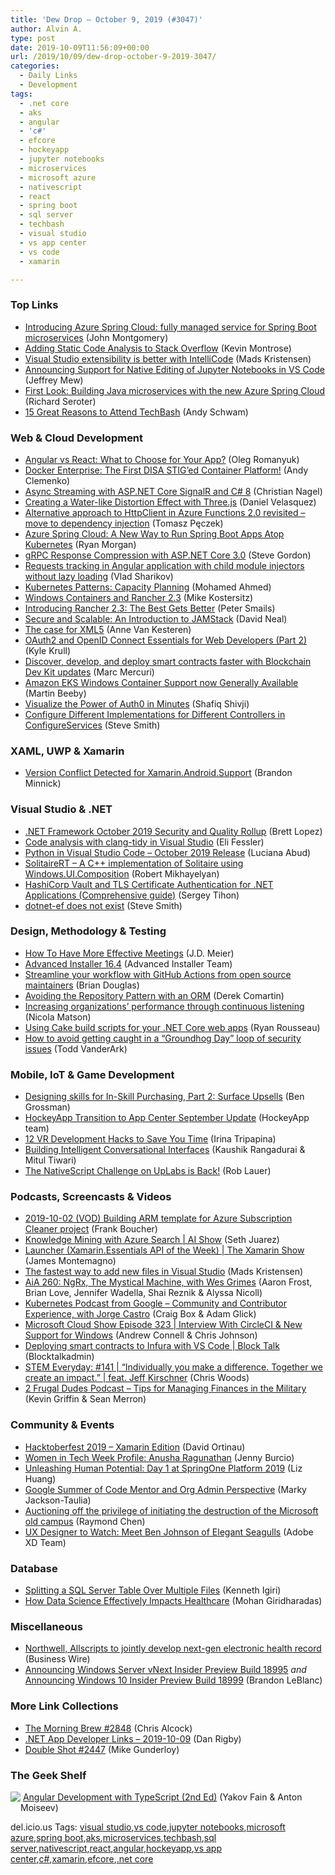 ```yaml
---
title: 'Dew Drop – October 9, 2019 (#3047)'
author: Alvin A.
type: post
date: 2019-10-09T11:56:09+00:00
url: /2019/10/09/dew-drop-october-9-2019-3047/
categories:
  - Daily Links
  - Development
tags:
  - .net core
  - aks
  - angular
  - 'c#'
  - efcore
  - hockeyapp
  - jupyter notebooks
  - microservices
  - microsoft azure
  - nativescript
  - react
  - spring boot
  - sql server
  - techbash
  - visual studio
  - vs app center
  - vs code
  - xamarin

---
```

### <a name="top"></a>Top Links

  * <a href="https://azure.microsoft.com/blog/introducing-azure-spring-cloud-fully-managed-service-for-spring-boot-microservices/" target="_blank" rel="noopener noreferrer">Introducing Azure Spring Cloud: fully managed service for Spring Boot microservices</a> (John Montgomery)
  * <a href="https://stackoverflow.blog/2019/10/08/adding-static-code-analysis-to-stack-overflow/" target="_blank" rel="noopener noreferrer">Adding Static Code Analysis to Stack Overflow</a> (Kevin Montrose)
  * <a href="https://devblogs.microsoft.com/visualstudio/visual-studio-extensibility-is-better-with-intellicode/" target="_blank" rel="noopener noreferrer">Visual Studio extensibility is better with IntelliCode</a> (Mads Kristensen)
  * <a href="https://devblogs.microsoft.com/python/announcing-support-for-native-editing-of-jupyter-notebooks-in-vs-code/" target="_blank" rel="noopener noreferrer">Announcing Support for Native Editing of Jupyter Notebooks in VS Code</a> (Jeffrey Mew)
  * <a href="https://seroter.wordpress.com/2019/10/08/first-look-building-java-microservices-with-the-new-azure-spring-cloud/" target="_blank" rel="noopener noreferrer">First Look: Building Java microservices with the new Azure Spring Cloud</a> (Richard Seroter)
  * <a href="http://www.schwammysays.net/15-great-reasons-to-attend-techbash/" target="_blank" rel="noopener noreferrer">15 Great Reasons to Attend TechBash</a> (Andy Schwam)



### <a name="web"></a>Web & Cloud Development

  * <a href="https://www.freecodecamp.org/news/angular-vs-react-what-to-choose-for-your-app-2/" target="_blank" rel="noopener noreferrer">Angular vs React: What to Choose for Your App?</a> (Oleg Romanyuk)
  * <a href="https://www.docker.com/blog/docker-enterprise-first-disa-stig-container-platform/" target="_blank" rel="noopener noreferrer">Docker Enterprise: The First DISA STIG’ed Container Platform!</a> (Andy Clemenko)
  * <a href="https://csharp.christiannagel.com/2019/10/08/signalrstreaming/" target="_blank" rel="noopener noreferrer">Async Streaming with ASP.NET Core SignalR and C# 8</a> (Christian Nagel)
  * <a href="http://feedproxy.google.com/~r/tympanus/~3/6vUN32q0wsA/" target="_blank" rel="noopener noreferrer">Creating a Water-like Distortion Effect with Three.js</a> (Daniel Velasquez)
  * <a href="http://www.tpeczek.com/2019/10/alternative-approach-to-httpclient-in.html" target="_blank" rel="noopener noreferrer">Alternative approach to HttpClient in Azure Functions 2.0 revisited &#8211; move to dependency injection</a> (Tomasz Pęczek)
  * <a href="https://content.pivotal.io/home-page/azure-spring-cloud-a-new-way-to-run-spring-boot-apps-atop-kubernetes" target="_blank" rel="noopener noreferrer">Azure Spring Cloud: A New Way to Run Spring Boot Apps Atop Kubernetes</a> (Ryan Morgan)
  * <a href="https://www.stevejgordon.co.uk/grpc-response-compression-with-asp-net-core" target="_blank" rel="noopener noreferrer">gRPC Response Compression with ASP.NET Core 3.0</a> (Steve Gordon)
  * <a href="https://blog.angularindepth.com/requests-tracking-in-angular-application-with-child-module-injectors-without-lazy-loading-7227bd01d97a?source=rss----e5ed704095b---4" target="_blank" rel="noopener noreferrer">Requests tracking in Angular application with child module injectors without lazy loading</a> (Vlad Sharikov)
  * <a href="https://www.cncf.io/blog/2019/10/08/kubernetes-patterns-capacity-planning/" target="_blank" rel="noopener noreferrer">Kubernetes Patterns: Capacity Planning</a> (Mohamed Ahmed)
  * <a href="https://rancher.com/blog/2019/windows-container-support-and-rancher2-3/" target="_blank" rel="noopener noreferrer">Windows Containers and Rancher 2.3</a> (Mike Kostersitz)
  * <a href="https://rancher.com/blog/2019/rancher-2_3-ga-announcement/" target="_blank" rel="noopener noreferrer">Introducing Rancher 2.3: The Best Gets Better</a> (Peter Smails)
  * <a href="https://developer.okta.com/blog/2019/10/08/secure-and-scalable-an-introduction-to-jamstack" target="_blank" rel="noopener noreferrer">Secure and Scalable: An Introduction to JAMStack</a> (David Neal)
  * <a href="https://annevankesteren.nl/2019/10/case-for-xml5" target="_blank" rel="noopener noreferrer">The case for XML5</a> (Anne Van Kesteren)
  * <a href="https://8thlight.com/blog/kyle-krull/2019/10/08/oauth2-essentials-2.html" target="_blank" rel="noopener noreferrer">OAuth2 and OpenID Connect Essentials for Web Developers (Part 2)</a> (Kyle Krull)
  * <a href="https://cloudblogs.microsoft.com/opensource/2019/10/08/microsoft-azure-blockchain-dev-kit-updates-ethereum-devcon/" target="_blank" rel="noopener noreferrer">Discover, develop, and deploy smart contracts faster with Blockchain Dev Kit updates</a> (Marc Mercuri)
  * <a href="http://feedproxy.google.com/~r/AmazonWebServicesBlog/~3/DAYbLwN-0ac/" target="_blank" rel="noopener noreferrer">Amazon EKS Windows Container Support now Generally Available</a> (Martin Beeby)
  * <a href="https://auth0.com/blog/visualize-the-power-of-auth0-in-minutes/" target="_blank" rel="noopener noreferrer">Visualize the Power of Auth0 in Minutes</a> (Shafiq Shivji)
  * <a href="https://ardalis.com/configure-different-implementations-for-different-controllers-in-configureservices" target="_blank" rel="noopener noreferrer">Configure Different Implementations for Different Controllers in ConfigureServices</a> (Steve Smith)



### <a name="silverlight"></a>XAML, UWP & Xamarin

  * <a href="https://codetraveler.io/2019/10/08/xamarin-android-nuget-version-conflict-detected/" target="_blank" rel="noopener noreferrer">Version Conflict Detected for Xamarin.Android.Support</a> (Brandon Minnick)



### <a name="dotnet"></a>Visual Studio & .NET

  * <a href="https://devblogs.microsoft.com/dotnet/net-framework-october-2019-security-and-quality-rollup/" target="_blank" rel="noopener noreferrer">.NET Framework October 2019 Security and Quality Rollup</a> (Brett Lopez)
  * <a href="https://devblogs.microsoft.com/cppblog/code-analysis-with-clang-tidy-in-visual-studio/" target="_blank" rel="noopener noreferrer">Code analysis with clang-tidy in Visual Studio</a> (Eli Fessler)
  * <a href="https://devblogs.microsoft.com/python/python-in-visual-studio-code-october-2019-release/" target="_blank" rel="noopener noreferrer">Python in Visual Studio Code – October 2019 Release</a> (Luciana Abud)
  * <a href="https://github.com/robmikh/SolitaireRT" target="_blank" rel="noopener noreferrer">SolitaireRT &#8211; A C++ implementation of Solitaire using Windows.UI.Composition</a> (Robert Mikhayelyan)
  * <a href="https://sergeytihon.com/2019/10/08/hashicorp-vault-and-tls-certificate-authentication-for-net-applications-comprehensive-guide/" target="_blank" rel="noopener noreferrer">HashiCorp Vault and TLS Certificate Authentication for .NET Applications (Comprehensive guide)</a> (Sergey Tihon)
  * <a href="https://ardalis.com/dotnet-ef-does-not-exist" target="_blank" rel="noopener noreferrer">dotnet-ef does not exist</a> (Steve Smith)



### <a name="design"></a>Design, Methodology & Testing

  * <a href="http://feedproxy.google.com/~r/SourcesOfInsight/~3/lhKwt6LJ5vA/" target="_blank" rel="noopener noreferrer">How To Have More Effective Meetings</a> (J.D. Meier)
  * <a href="https://www.advancedinstaller.com/release-16.4.html" target="_blank" rel="noopener noreferrer">Advanced Installer 16.4</a> (Advanced Installer Team)
  * <a href="https://github.blog/2019-10-08-github-actions-from-open-source-maintainers/" target="_blank" rel="noopener noreferrer">Streamline your workflow with GitHub Actions from open source maintainers</a> (Brian Douglas)
  * <a href="https://codeopinion.com/avoiding-the-repository-pattern-with-an-orm/" target="_blank" rel="noopener noreferrer">Avoiding the Repository Pattern with an ORM</a> (Derek Comartin)
  * <a href="https://www.thoughtworks.com/insights/blog/increasing-organizations-performance-through-continuous-listening" target="_blank" rel="noopener noreferrer">Increasing organizations’ performance through continuous listening</a> (Nicola Matson)
  * <a href="https://octopus.com/blog/cake-build-scripts" target="_blank" rel="noopener noreferrer">Using Cake build scripts for your .NET Core web apps</a> (Ryan Rousseau)
  * <a href="https://www.microsoft.com/security/blog/2019/10/08/how-to-avoid-groundhog-day-loop-security-issues/" target="_blank" rel="noopener noreferrer">How to avoid getting caught in a “Groundhog Day” loop of security issues</a> (Todd VanderArk)



### <a name="mobile"></a>Mobile, IoT & Game Development

  * <a href="https://developer.amazon.com/blogs/alexa/post/95b86f3c-c0c3-4c65-807f-9b82dcc8d04c/designing-skills-for-in-skill-purchasing-part-2-surface-upsells" target="_blank" rel="noopener noreferrer">Designing skills for In-Skill Purchasing, Part 2: Surface Upsells</a> (Ben Grossman)
  * <a href="https://www.hockeyapp.net/blog/2019/10/08/hockeyapp-transition-appcenter-september.html" target="_blank" rel="noopener noreferrer">HockeyApp Transition to App Center September Update</a> (HockeyApp team)
  * <a href="https://dzone.com/articles/12-vr-development-hacks-to-save-you-time?utm_medium=feed&utm_source=feedpress.me&utm_campaign=Feed%3A+dzone%2Fwebdev" target="_blank" rel="noopener noreferrer">12 VR Development Hacks to Save You Time</a> (Irina Tripapina)
  * <a href="https://www.infoq.com/articles/intelligent-conversational-interfaces?utm_campaign=infoq_content&utm_source=infoq&utm_medium=feed&utm_term=global" target="_blank" rel="noopener noreferrer">Building Intelligent Conversational Interfaces</a> (Kaushik Rangadurai & Mitul Tiwari)
  * <a href="https://www.nativescript.org/blog/the-nativescript-challenge-on-uplabs-is-back" target="_blank" rel="noopener noreferrer">The NativeScript Challenge on UpLabs is Back!</a> (Rob Lauer)



### <a name="podcasts"></a>Podcasts, Screencasts & Videos

  * <a href="http://www.youtube.com/watch?v=vBN-oaIRki8" target="_blank" rel="noopener noreferrer">2019-10-02 (VOD) Building ARM template for Azure Subscription Cleaner project</a> (Frank Boucher)
  * <a href="https://channel9.msdn.com/Shows/AI-Show/Knowledge-Mining-with-Azure-Search?WT.mc_id=DX_MVP4025064" target="_blank" rel="noopener noreferrer">Knowledge Mining with Azure Search | AI Show</a> (Seth Juarez)
  * <a href="https://channel9.msdn.com/Shows/XamarinShow/Launcher-XamarinEssentials-API-of-the-Week?WT.mc_id=DX_MVP4025064" target="_blank" rel="noopener noreferrer">Launcher (Xamarin.Essentials API of the Week) | The Xamarin Show</a> (James Montemagno)
  * <a href="http://www.youtube.com/watch?v=WWimijQqteY" target="_blank" rel="noopener noreferrer">The fastest way to add new files in Visual Studio</a> (Mads Kristensen)
  * <a href="https://devchat.tv/adv-in-angular/aia-260-ngrx-the-mystical-machine-with-wes-grimes" target="_blank" rel="noopener noreferrer">AiA 260: NgRx, The Mystical Machine, with Wes Grimes</a> (Aaron Frost, Brian Love, Jennifer Wadella, Shai Reznik & Alyssa Nicoll)
  * <a href="https://kubernetespodcast.com/episode/074-community-and-contributor-experience/" target="_blank" rel="noopener noreferrer">Kubernetes Podcast from Google &#8211; Community and Contributor Experience, with Jorge Castro</a> (Craig Box & Adam Glick)
  * <a href="http://feeds.microsoftcloudshow.com/~r/microsoftcloudshowepisodes/~3/ewQ6czmY_lI/" target="_blank" rel="noopener noreferrer">Microsoft Cloud Show Episode 323 | Interview With CircleCI & New Support for Windows</a> (Andrew Connell & Chris Johnson)
  * <a href="https://channel9.msdn.com/Shows/Blocktalk/Deploying-smart-contracts-to-Infura-with-VS-Code?WT.mc_id=DX_MVP4025064" target="_blank" rel="noopener noreferrer">Deploying smart contracts to Infura with VS Code | Block Talk</a> (Blocktalkadmin)
  * <a href="https://remarkablechatter.com/stem-everyday-141-individually-you-make-a-difference-together-we-create-an-impact-feat-jeff-kirschner/" target="_blank" rel="noopener noreferrer">STEM Everyday: #141 | “Individually you make a difference. Together we create an impact.” | feat. Jeff Kirschner</a> (Chris Woods)
  * <a href="https://2frugaldudes.com/tips-for-managing-finances-in-the-military/" target="_blank" rel="noopener noreferrer">2 Frugal Dudes Podcast &#8211; Tips for Managing Finances in the Military</a> (Kevin Griffin & Sean Merron)



### <a name="events"></a>Community & Events

  * <a href="https://devblogs.microsoft.com/xamarin/hacktoberfest-2019-xamarin-edition/" target="_blank" rel="noopener noreferrer">Hacktoberfest 2019 – Xamarin Edition</a> (David Ortinau)
  * <a href="https://www.docker.com/blog/women-in-tech-week-profile-anusha-ragunathan/" target="_blank" rel="noopener noreferrer">Women in Tech Week Profile: Anusha Ragunathan</a> (Jenny Burcio)
  * <a href="https://content.pivotal.io/home-page/unleashing-human-potential-day-1-at-springone-platform-2019" target="_blank" rel="noopener noreferrer">Unleashing Human Potential: Day 1 at SpringOne Platform 2019</a> (Liz Huang)
  * <a href="http://feedproxy.google.com/~r/ContinuousBlog/~3/tM88ZOtH7ro/" target="_blank" rel="noopener noreferrer">Google Summer of Code Mentor and Org Admin Perspective</a> (Marky Jackson-Taulia)
  * <a href="https://devblogs.microsoft.com/oldnewthing/20191008-00/?p=102970" target="_blank" rel="noopener noreferrer">Auctioning off the privilege of initiating the destruction of the Microsoft old campus</a> (Raymond Chen)
  * <a href="https://theblog.adobe.com/ux-designer-to-watch-meet-ben-johnson-of-elegant-seagulls/" target="_blank" rel="noopener noreferrer">UX Designer to Watch: Meet Ben Johnson of Elegant Seagulls</a> (Adobe XD Team)



### <a name="sql"></a>Database

  * <a href="http://feedproxy.google.com/~r/MSSQLTips-LatestSqlServerTips/~3/Pfcxd1fyfpc/" target="_blank" rel="noopener noreferrer">Splitting a SQL Server Table Over Multiple Files</a> (Kenneth Igiri)
  * <a href="https://dzone.com/articles/how-data-science-effectively-impacts-healthcare?utm_medium=feed&utm_source=feedpress.me&utm_campaign=Feed%3A+dzone%2Fbig-data" target="_blank" rel="noopener noreferrer">How Data Science Effectively Impacts Healthcare</a> (Mohan Giridharadas)



### <a name="misc"></a>Miscellaneous

  * <a href="https://www.businesswire.com/news/home/20191001005126/en/" target="_blank" rel="noopener noreferrer">Northwell, Allscripts to jointly develop next-gen electronic health record</a> (Business Wire)
  * <a href="https://blogs.windows.com/windowsexperience/2019/10/08/announcing-windows-server-vnext-insider-preview-build-18995/?WT.mc_id=DX_MVP4025064" target="_blank" rel="noopener noreferrer">Announcing Windows Server vNext Insider Preview Build 18995</a> _and_ <a href="https://blogs.windows.com/windowsexperience/2019/10/08/announcing-windows-10-insider-preview-build-18999/?WT.mc_id=DX_MVP4025064" target="_blank" rel="noopener noreferrer">Announcing Windows 10 Insider Preview Build 18999</a> (Brandon LeBlanc)



### <a name="links"></a>More Link Collections

  * <a href="http://feedproxy.google.com/~r/ReflectivePerspective/~3/yFIt-vnUhs8/" target="_blank" rel="noopener noreferrer">The Morning Brew #2848</a> (Chris Alcock)
  * <a href="https://links.danrigby.com/2019/10/app-developer-links-2019-10-09/" target="_blank" rel="noopener noreferrer">.NET App Developer Links &#8211; 2019-10-09</a> (Dan Rigby)
  * <a href="https://afreshcup.com/home/2019/10/09/double-shot-2447.html" target="_blank" rel="noopener noreferrer">Double Shot #2447</a> (Mike Gunderloy)



### <a name="shelf"></a>The Geek Shelf

<a href="https://www.amazon.com/Angular-Development-Typescript-Yakov-Fain/dp/1617295345/?tag=amavin-20" target="_blank" rel="noopener noreferrer"><img decoding="async" align="left" style="margin: 0px 0px 10px; border: 0px currentcolor; border-image: none; float: left; display: inline; background-image: none;" src="https://m.media-amazon.com/images/I/81IfXE9Da4L._AC_UY218_ML3_.jpg" border="0" /></a>&nbsp;<a href="https://www.amazon.com/Angular-Development-Typescript-Yakov-Fain/dp/1617295345/?tag=amavin-20" target="_blank" rel="noopener noreferrer">Angular Development with TypeScript (2nd Ed)</a> (Yakov Fain & Anton Moiseev)











<div class="wlWriterEditableSmartContent" id="scid:77ECF5F8-D252-44F5-B4EB-D463C5396A79:b78b35ad-5e79-4424-80ad-55085ad1ac6f" style="margin: 0px; padding: 0px; float: none; display: inline;">
  del.icio.us Tags: <a href="http://del.icio.us/popular/visual+studio" rel="tag">visual studio</a>,<a href="http://del.icio.us/popular/vs+code" rel="tag">vs code</a>,<a href="http://del.icio.us/popular/jupyter+notebooks" rel="tag">jupyter notebooks</a>,<a href="http://del.icio.us/popular/microsoft+azure" rel="tag">microsoft azure</a>,<a href="http://del.icio.us/popular/spring+boot" rel="tag">spring boot</a>,<a href="http://del.icio.us/popular/aks" rel="tag">aks</a>,<a href="http://del.icio.us/popular/microservices" rel="tag">microservices</a>,<a href="http://del.icio.us/popular/techbash" rel="tag">techbash</a>,<a href="http://del.icio.us/popular/sql+server" rel="tag">sql server</a>,<a href="http://del.icio.us/popular/nativescript" rel="tag">nativescript</a>,<a href="http://del.icio.us/popular/react" rel="tag">react</a>,<a href="http://del.icio.us/popular/angular" rel="tag">angular</a>,<a href="http://del.icio.us/popular/hockeyapp" rel="tag">hockeyapp</a>,<a href="http://del.icio.us/popular/vs+app+center" rel="tag">vs app center</a>,<a href="http://del.icio.us/popular/c%23" rel="tag">c#</a>,<a href="http://del.icio.us/popular/xamarin" rel="tag">xamarin</a>,<a href="http://del.icio.us/popular/efcore" rel="tag">efcore</a>,<a href="http://del.icio.us/popular/.net+core" rel="tag">.net core</a>
</div>